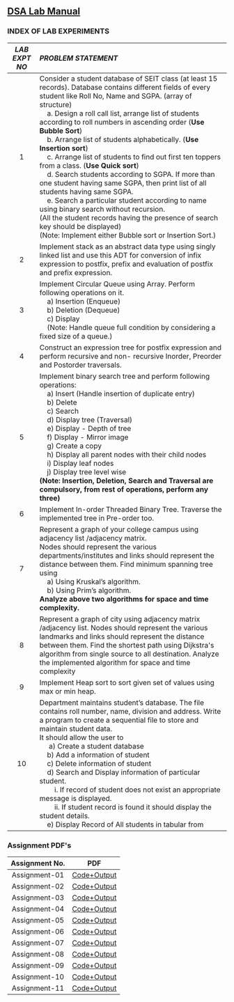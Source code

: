 ## [DSA Lab Manual](DSALabManual.pdf)

### INDEX OF LAB EXPERIMENTS

| _LAB EXPT NO_ | _PROBLEM STATEMENT_                                                                                                                                                                                                                                                                                                                                                                                                                                                                                                                                                                                                                                                                                                                                                                                                                                                                                                                                                              |
| :-----------: | :------------------------------------------------------------------------------------------------------------------------------------------------------------------------------------------------------------------------------------------------------------------------------------------------------------------------------------------------------------------------------------------------------------------------------------------------------------------------------------------------------------------------------------------------------------------------------------------------------------------------------------------------------------------------------------------------------------------------------------------------------------------------------------------------------------------------------------------------------------------------------------------------------------------------------------------------------------------------------- |
|       1       | Consider a student database of SEIT class (at least 15 records). Database contains different fields of every student like Roll No, Name and SGPA. (array of structure)<br>&nbsp;&nbsp;&nbsp;&nbsp;a. Design a roll call list, arrange list of students according to roll numbers in ascending order (**Use Bubble Sort**)<br>&nbsp;&nbsp;&nbsp;&nbsp;b. Arrange list of students alphabetically. (**Use Insertion sort**)<br>&nbsp;&nbsp;&nbsp;&nbsp;c. Arrange list of students to find out first ten toppers from a class. (**Use Quick sort**)<br>&nbsp;&nbsp;&nbsp;&nbsp;d. Search students according to SGPA. If more than one student having same SGPA, then print list of all students having same SGPA.<br>&nbsp;&nbsp;&nbsp;&nbsp;e. Search a particular student according to name using binary search without recursion.<br>(All the student records having the presence of search key should be displayed)<br>(Note: Implement either Bubble sort or Insertion Sort.) |
|       2       | Implement stack as an abstract data type using singly linked list and use this ADT for conversion of infix expression to postfix, prefix and evaluation of postfix and prefix expression.                                                                                                                                                                                                                                                                                                                                                                                                                                                                                                                                                                                                                                                                                                                                                                                        |
|       3       | Implement Circular Queue using Array. Perform following operations on it.<br>&nbsp;&nbsp;&nbsp;&nbsp;a) Insertion (Enqueue)<br>&nbsp;&nbsp;&nbsp;&nbsp;b) Deletion (Dequeue)<br>&nbsp;&nbsp;&nbsp;&nbsp;c) Display<br>&nbsp;&nbsp;&nbsp;&nbsp;(Note: Handle queue full condition by considering a fixed size of a queue.)                                                                                                                                                                                                                                                                                                                                                                                                                                                                                                                                                                                                                                                        |
|       4       | Construct an expression tree for postfix expression and perform recursive and non- recursive Inorder, Preorder and Postorder traversals.                                                                                                                                                                                                                                                                                                                                                                                                                                                                                                                                                                                                                                                                                                                                                                                                                                         |
|       5       | Implement binary search tree and perform following operations:<br>&nbsp;&nbsp;&nbsp;&nbsp;a) Insert (Handle insertion of duplicate entry)<br>&nbsp;&nbsp;&nbsp;&nbsp;b) Delete<br>&nbsp;&nbsp;&nbsp;&nbsp;c) Search<br>&nbsp;&nbsp;&nbsp;&nbsp;d) Display tree (Traversal)<br>&nbsp;&nbsp;&nbsp;&nbsp;e) Display - Depth of tree<br>&nbsp;&nbsp;&nbsp;&nbsp;f) Display - Mirror image<br>&nbsp;&nbsp;&nbsp;&nbsp;g) Create a copy <br>&nbsp;&nbsp;&nbsp;&nbsp;h) Display all parent nodes with their child nodes<br>&nbsp;&nbsp;&nbsp;&nbsp;i) Display leaf nodes<br>&nbsp;&nbsp;&nbsp;&nbsp;j) Display tree level wise<br>**(Note: Insertion, Deletion, Search and Traversal are compulsory, from rest of operations, perform any three)**                                                                                                                                                                                                                                      |
|       6       | Implement In-order Threaded Binary Tree. Traverse the implemented tree in Pre-order too.                                                                                                                                                                                                                                                                                                                                                                                                                                                                                                                                                                                                                                                                                                                                                                                                                                                                                         |
|       7       | Represent a graph of your college campus using adjacency list /adjacency matrix.<br>Nodes should represent the various departments/institutes and links should represent the distance between them. Find minimum spanning tree using<br>&nbsp;&nbsp;&nbsp;&nbsp;a) Using Kruskal’s algorithm.<br>&nbsp;&nbsp;&nbsp;&nbsp;b) Using Prim’s algorithm.<br>**Analyze above two algorithms for space and time complexity.**                                                                                                                                                                                                                                                                                                                                                                                                                                                                                                                                                           |
|       8       | Represent a graph of city using adjacency matrix /adjacency list. Nodes should represent the various landmarks and links should represent the distance between them. Find the shortest path using Dijkstra's algorithm from single source to all destination. Analyze the implemented algorithm for space and time complexity                                                                                                                                                                                                                                                                                                                                                                                                                                                                                                                                                                                                                                                    |
|       9       | Implement Heap sort to sort given set of values using max or min heap.                                                                                                                                                                                                                                                                                                                                                                                                                                                                                                                                                                                                                                                                                                                                                                                                                                                                                                           |
|      10       | Department maintains student’s database. The file contains roll number, name, division and address. Write a program to create a sequential file to store and maintain student data.<br>It should allow the user to <br>&nbsp;&nbsp;&nbsp;&nbsp; a) Create a student database<br>&nbsp;&nbsp;&nbsp;&nbsp;b) Add a information of student<br>&nbsp;&nbsp;&nbsp;&nbsp;c) Delete information of student<br>&nbsp;&nbsp;&nbsp;&nbsp;d) Search and Display information of particular student.<br>&nbsp;&nbsp;&nbsp;&nbsp;&nbsp;&nbsp;&nbsp;&nbsp;i. If record of student does not exist an appropriate message is displayed.<br>&nbsp;&nbsp;&nbsp;&nbsp;&nbsp;&nbsp;&nbsp;&nbsp;ii. If student record is found it should display the student details.<br>&nbsp;&nbsp;&nbsp;&nbsp;e) Display Record of All students in tabular from                                                                                                                                                     |

### Assignment PDF's

| Assignment No. |                     PDF                      |
| :------------: | :------------------------------------------: |
| Assignment-01  | [Code+Output](Assignment-01/Code+Output.pdf) |
| Assignment-02  | [Code+Output](Assignment-02/Code+Output.pdf) |
| Assignment-03  | [Code+Output](Assignment-03/Code+Output.pdf) |
| Assignment-04  | [Code+Output](Assignment-04/Code+Output.pdf) |
| Assignment-05  | [Code+Output](Assignment-05/Code+Output.pdf) |
| Assignment-06  | [Code+Output](Assignment-06/Code+Output.pdf) |
| Assignment-07  | [Code+Output](Assignment-07/Code+Output.pdf) |
| Assignment-08  | [Code+Output](Assignment-08/Code+Output.pdf) |
| Assignment-09  | [Code+Output](Assignment-09/Code+Output.pdf) |
| Assignment-10  | [Code+Output](Assignment-10/Code+Output.pdf) |
| Assignment-11  | [Code+Output](Assignment-11/Code+Output.pdf) |
